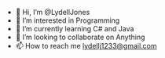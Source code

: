 - 👋 Hi, I’m @LydellJones
- 👀 I’m interested in Programming
- 🌱 I’m currently learning C# and Java
- 💞️ I’m looking to collaborate on Anything 
- 📫 How to reach me lydellj1233@gmail.com


